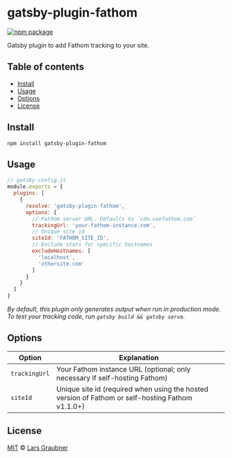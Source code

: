 # gatsby-plugin-fathom

[![npm package](https://img.shields.io/npm/v/gatsby-plugin-fathom.svg)](https://www.npmjs.com/package/gatsby-plugin-fathom)

Gatsby plugin to add Fathom tracking to your site.

## Table of contents

- [Install](#install)
- [Usage](#usage)
- [Options](#options)
- [License](#license)

## Install

```
npm install gatsby-plugin-fathom
```

## Usage

```JavaScript
// gatsby-config.js
module.exports = {
  plugins: [
    {
      resolve: 'gatsby-plugin-fathom',
      options: {
        // Fathom server URL. Defaults to `cdn.usefathom.com`
        trackingUrl: 'your-fathom-instance.com',
        // Unique site id
        siteId: 'FATHOM_SITE_ID',
        // Exclude stats for specific hostnames
        excludeHostnames: [
          'localhost',
          'othersite.com'
        ]
      }
    }
  ]
}
```

_By default, this plugin only generates output when run in production mode. To test your tracking code, run `gatsby build && gatsby serve`._

## Options

| Option        | Explanation                                                                                      |
| ------------- | ------------------------------------------------------------------------------------------------ |
| `trackingUrl` | Your Fathom instance URL (optional; only necessary if self-hosting Fathom)                       |
| `siteId`      | Unique site id (required when using the hosted version of Fathom or self-hosting Fathom v1.1.0+) |

## License

[MIT](https://github.com/lgraubner/gatsby-plugin-fathom/blob/master/LICENSE) © [Lars Graubner](https://larsgraubner.com)
